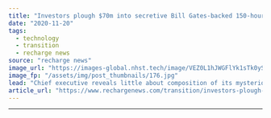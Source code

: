 ```yaml
---
title: "Investors plough $70m into secretive Bill Gates-backed 150-hour-battery start-up Form Energy"
date: "2020-11-20"
tags: 
  - technology
  - transition
  - recharge news
source: "recharge news"
image_url: "https://images-global.nhst.tech/image/VEZ0L1hJWGFlYk1sTk0yS0VtTEhSMC9jQk9jV1pJelFNd1JRRDRZcExnST0=/nhst/binary/90417b87ad7719111024d7805540c7a3"
image_fp: "/assets/img/post_thumbnails/176.jpg"
lead: "Chief executive reveals little about composition of its mysterious technology, other than to say that all the materials used are cheap, abundant and safe"
article_url: "https://www.rechargenews.com/transition/investors-plough-70m-into-secretive-bill-gates-backed-150-hour-battery-start-up-form-energy/2-1-916743"
---
```


---
